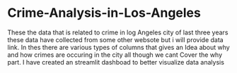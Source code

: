 # Crime-Analysis-in-Los-Angeles
These the data that is related to crime in log Angeles city of last three years these data have collected from some other websote but i will provide data link.
In thes there are various types of columns that gives an Idea about why and how crimes are occuring in the city all though we cant Cover the why part.
I have created an streamlit dashboad to better visualize data analysis 
